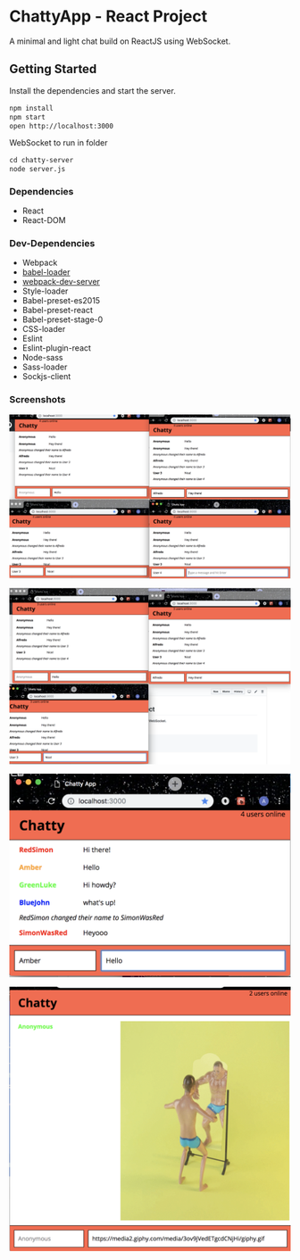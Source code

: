 ChattyApp - React Project
=====================

A minimal and light chat build on ReactJS using WebSocket.


## Getting Started

Install the dependencies and start the server.
```
npm install
npm start
open http://localhost:3000
```

WebSocket to run in folder
```
cd chatty-server
node server.js
```



### Dependencies

* React
* React-DOM


### Dev-Dependencies

* Webpack
* [babel-loader](https://github.com/babel/babel-loader)
* [webpack-dev-server](https://github.com/webpack/webpack-dev-server)
* Style-loader
* Babel-preset-es2015
* Babel-preset-react
* Babel-preset-stage-0
* CSS-loader
* Eslint
* Eslint-plugin-react
* Node-sass
* Sass-loader
* Sockjs-client


### Screenshots

!["4 Users"](https://github.com/alfficcadenti/ChattyApp/blob/master/public/4%20Users%20Screenshot.png)


!["3 Users"](https://github.com/alfficcadenti/ChattyApp/blob/master/public/3%20Users%20Screenshot.png)


!["User Color"](https://github.com/alfficcadenti/ChattyApp/blob/master/public/userColor.png)


!["Images"](https://github.com/alfficcadenti/ChattyApp/blob/master/public/images.png)
